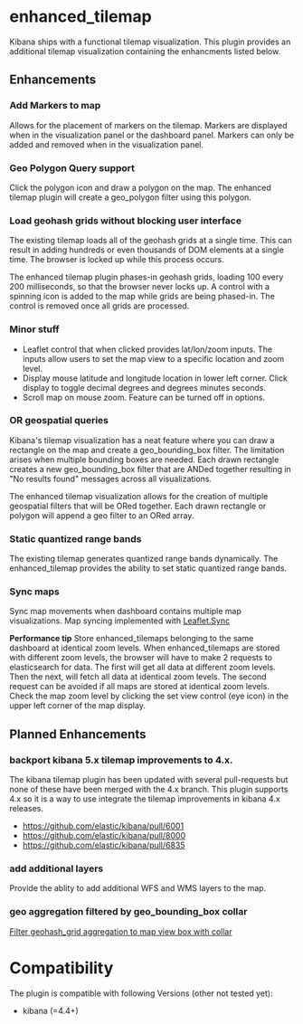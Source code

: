 # enhanced_tilemap
Kibana ships with a functional tilemap visualization. This plugin provides an additional tilemap visualization containing the enhancments listed below.

## Enhancements

### Add Markers to map
Allows for the placement of markers on the tilemap. Markers are displayed when in the visualization panel or the dashboard panel. Markers can only be added and removed when in the visualization panel.

### Geo Polygon Query support
Click the polygon icon and draw a polygon on the map. The enhanced tilemap plugin will create a geo_polygon filter using this polygon. 

### Load geohash grids without blocking user interface
The existing tilemap loads all of the geohash grids at a single time. This can result in adding hundreds or even thousands of DOM elements at a single time. The browser is locked up while this process occurs.

The enhanced tilemap plugin phases-in geohash grids, loading 100 every 200 milliseconds, so that the browser never locks up. A control with a spinning icon is added to the map while grids are being phased-in. The control is removed once all grids are processed.

### Minor stuff
* Leaflet control that when clicked provides lat/lon/zoom inputs. The inputs allow users to set the map view to a specific location and zoom level.
* Display mouse latitude and longitude location in lower left corner. Click display to toggle decimal degrees and degrees minutes seconds.
* Scroll map on mouse zoom. Feature can be turned off in options.

### OR geospatial queries
Kibana's tilemap visualization has a neat feature where you can draw a rectangle on the map and create a geo_bounding_box filter. The limitation arises when multiple bounding boxes are needed. Each drawn rectangle creates a new geo_bounding_box filter that are ANDed together resulting in "No results found" messages across all visualizations. 

The enhanced tilemap visualization allows for the creation of multiple geospatial filters that will be ORed together. Each drawn rectangle or polygon will append a geo filter to an ORed array.

### Static quantized range bands
The existing tilemap generates quantized range bands dynamically. The enhanced_tilemap provides the ability to set static quantized range bands.

### Sync maps
Sync map movements when dashboard contains multiple map visualizations. Map syncing implemented with [Leaflet.Sync](https://github.com/turban/Leaflet.Sync)

**Performance tip** Store enhanced_tilemaps belonging to the same dashboard at identical zoom levels. When enhanced_tilemaps are stored with different zoom levels, the browser will have to make 2 requests to elasticsearch for data. The first will get all data at different zoom levels. Then the next, will fetch all data at identical zoom levels. The second request can be avoided if all maps are stored at identical zoom levels. Check the map zoom level by clicking the set view control (eye icon) in the upper left corner of the map display.

## Planned Enhancements

### backport kibana 5.x tilemap improvements to 4.x.
The kibana tilemap plugin has been updated with several pull-requests but none of these have been merged with the 4.x branch. This plugin supports 4.x so it is a way to use integrate the tilemap improvements in kibana 4.x releases.
* https://github.com/elastic/kibana/pull/6001
* https://github.com/elastic/kibana/pull/8000
* https://github.com/elastic/kibana/pull/6835

### add additional layers
Provide the ablity to add additional WFS and WMS layers to the map.

### geo aggregation filtered by geo_bounding_box collar
[Filter geohash_grid aggregation to map view box with collar](https://github.com/elastic/kibana/issues/8087)

# Compatibility
The plugin is compatible with following Versions (other not tested yet):
* kibana (=4.4+)
